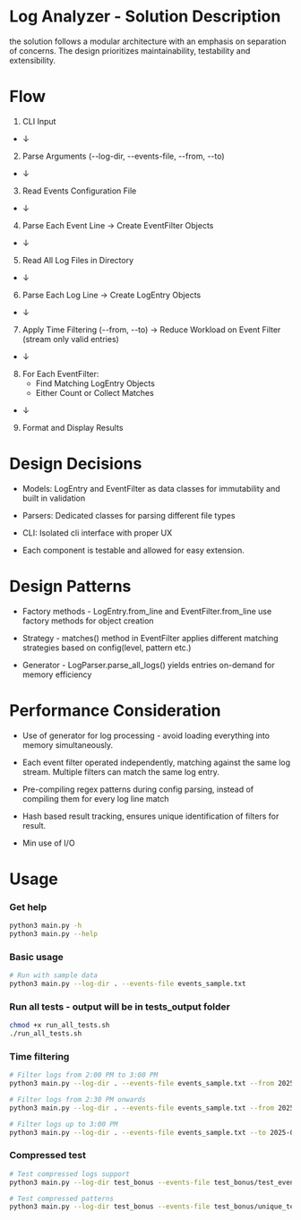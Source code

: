 # Log Analyzer - Solution Description
the solution follows a modular architecture with an emphasis on separation of concerns. 
The design prioritizes maintainability, testability and extensibility. 

# Flow
1. CLI Input
-  ↓
2. Parse Arguments (--log-dir, --events-file, --from, --to)
-  ↓
3. Read Events Configuration File
-  ↓
4. Parse Each Event Line → Create EventFilter Objects
-  ↓
5. Read All Log Files in Directory
-  ↓
6. Parse Each Log Line → Create LogEntry Objects
-  ↓
7. Apply Time Filtering (--from, --to) → Reduce Workload on Event Filter (stream only valid entries)
-  ↓
8. For Each EventFilter:
   - Find Matching LogEntry Objects
   - Either Count or Collect Matches
-  ↓
9. Format and Display Results

# Design Decisions
- Models: LogEntry and EventFilter as data classes for immutability and built in validation

- Parsers: Dedicated classes for parsing different file types 

- CLI: Isolated cli interface with proper UX 

- Each component is testable and allowed for easy extension.

# Design Patterns 
- Factory methods - LogEntry.from_line and EventFilter.from_line use factory methods for object creation 

- Strategy - matches() method in EventFilter applies different matching strategies based on config(level, pattern etc.)

- Generator - LogParser.parse_all_logs() yields entries on-demand for memory efficiency

# Performance Consideration 
- Use of generator for log processing - avoid loading everything into memory simultaneously.

- Each event filter operated independently, matching against the same log stream. Multiple filters can match the same log entry.

- Pre-compiling regex patterns during config parsing, instead of compiling them for every log line match

- Hash based result tracking, ensures unique identification of filters for result.

- Min use of I/O 

# Usage 
### Get help 
```bash
python3 main.py -h
python3 main.py --help 
```

### Basic usage
```bash
# Run with sample data 
python3 main.py --log-dir . --events-file events_sample.txt
```

### Run all tests - output will be in tests_output folder
```bash
chmod +x run_all_tests.sh
./run_all_tests.sh
```

### Time filtering
```bash
# Filter logs from 2:00 PM to 3:00 PM
python3 main.py --log-dir . --events-file events_sample.txt --from 2025-06-01T14:00:00 --to 2025-06-01T15:00:00

# Filter logs from 2:30 PM onwards
python3 main.py --log-dir . --events-file events_sample.txt --from 2025-06-01T14:30:00

# Filter logs up to 3:00 PM
python3 main.py --log-dir . --events-file events_sample.txt --to 2025-06-01T15:00:00
```

### Compressed test
```bash
# Test compressed logs support
python3 main.py --log-dir test_bonus --events-file test_bonus/test_events.txt

# Test compressed patterns
python3 main.py --log-dir test_bonus --events-file test_bonus/unique_test_events.txt
```
